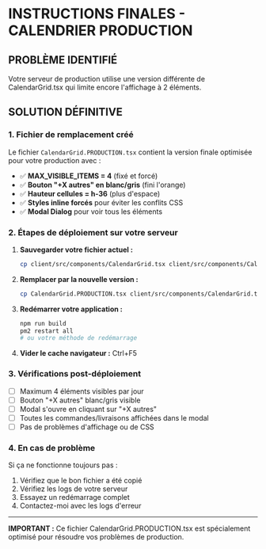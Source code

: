 # INSTRUCTIONS FINALES - CALENDRIER PRODUCTION

## PROBLÈME IDENTIFIÉ
Votre serveur de production utilise une version différente de CalendarGrid.tsx qui limite encore l'affichage à 2 éléments.

## SOLUTION DÉFINITIVE

### 1. Fichier de remplacement créé
Le fichier `CalendarGrid.PRODUCTION.tsx` contient la version finale optimisée pour votre production avec :

- ✅ **MAX_VISIBLE_ITEMS = 4** (fixé et forcé)
- ✅ **Bouton "+X autres" en blanc/gris** (fini l'orange)
- ✅ **Hauteur cellules = h-36** (plus d'espace)
- ✅ **Styles inline forcés** pour éviter les conflits CSS
- ✅ **Modal Dialog** pour voir tous les éléments

### 2. Étapes de déploiement sur votre serveur

1. **Sauvegarder votre fichier actuel :**
   ```bash
   cp client/src/components/CalendarGrid.tsx client/src/components/CalendarGrid.tsx.backup
   ```

2. **Remplacer par la nouvelle version :**
   ```bash
   cp CalendarGrid.PRODUCTION.tsx client/src/components/CalendarGrid.tsx
   ```

3. **Redémarrer votre application :**
   ```bash
   npm run build
   pm2 restart all
   # ou votre méthode de redémarrage
   ```

4. **Vider le cache navigateur :** Ctrl+F5

### 3. Vérifications post-déploiement

- [ ] Maximum 4 éléments visibles par jour
- [ ] Bouton "+X autres" blanc/gris visible
- [ ] Modal s'ouvre en cliquant sur "+X autres"
- [ ] Toutes les commandes/livraisons affichées dans le modal
- [ ] Pas de problèmes d'affichage ou de CSS

### 4. En cas de problème

Si ça ne fonctionne toujours pas :
1. Vérifiez que le bon fichier a été copié
2. Vérifiez les logs de votre serveur
3. Essayez un redémarrage complet
4. Contactez-moi avec les logs d'erreur

---
**IMPORTANT :** Ce fichier CalendarGrid.PRODUCTION.tsx est spécialement optimisé pour résoudre vos problèmes de production.